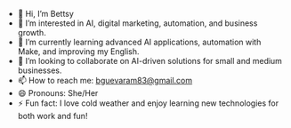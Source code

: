 - 👋 Hi, I’m Bettsy
- 👀 I’m interested in AI, digital marketing, automation, and business growth.
- 🌱 I’m currently learning advanced AI applications, automation with Make, and improving my English.
- 💞️ I’m looking to collaborate on AI-driven solutions for small and medium businesses.
- 📫 How to reach me: bguevaram83@gmail.com
- 😄 Pronouns: She/Her
- ⚡ Fun fact: I love cold weather and enjoy learning new technologies for both work and fun!

<!---
bguevaram83/bguevaram83 is a ✨ special ✨ repository because its `README.md` (this file) appears on your GitHub profile.
You can click the Preview link to take a look at your changes.
--->
